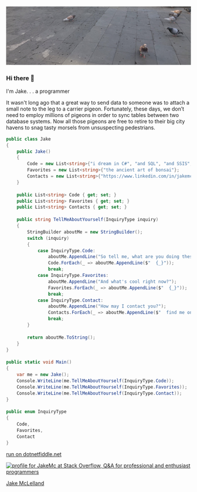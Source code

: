 [![Header](https://github.com/jakemclelland/jakemclelland/blob/main/assets/latest_story.png "Header")](https://jakemclelland.github.io/cv/)

### Hi there 👋

I'm Jake. . . a programmer

<p>It wasn't long ago that a great way to send data to someone was to attach a small note to the leg to a carrier pigeon. Fortunately, these days, we don’t need to employ millions of pigeons in order to sync tables between two database systems. Now all those pigeons are free to retire to their big city havens to snag tasty morsels from unsuspecting pedestrians.</p>

```c#
public class Jake
{
	public Jake()
	{
		Code = new List<string>{"i dream in C#", "and SQL", "and SSIS", "my nightmares usually involve JavaScript", "but Swift seems pretty cool"};
		Favorites = new List<string>{"the ancient art of bonsai"};
		Contacts = new List<string>{"https://www.linkedin.com/in/jakemclelland/"};
	}

	public List<string> Code { get; set; }
	public List<string> Favorites { get; set; }
	public List<string> Contacts { get; set; }

	public string TellMeAboutYourself(InquiryType inquiry)
	{
		StringBuilder aboutMe = new StringBuilder();
		switch (inquiry)
		{
			case InquiryType.Code:
				aboutMe.AppendLine("So tell me, what are you doing these days?");
				Code.ForEach(_ => aboutMe.AppendLine($"  {_}"));
				break;
			case InquiryType.Favorites:
				aboutMe.AppendLine("And what's cool right now?");
				Favorites.ForEach(_ => aboutMe.AppendLine($"  {_}"));
				break;
			case InquiryType.Contact:
				aboutMe.AppendLine("How may I contact you?");
				Contacts.ForEach(_ => aboutMe.AppendLine($"  find me on {_}"));
				break;
		}
		
		return aboutMe.ToString();
	}
}

public static void Main()
{
	var me = new Jake();
	Console.WriteLine(me.TellMeAboutYourself(InquiryType.Code));
	Console.WriteLine(me.TellMeAboutYourself(InquiryType.Favorites));
	Console.WriteLine(me.TellMeAboutYourself(InquiryType.Contact));
}

public enum InquiryType
{
	Code,
	Favorites,
	Contact
}
```
<a href="https://dotnetfiddle.net/HGqeVp">run on dotnetfiddle.net</a>

<a href="https://stackoverflow.com/users/2859272/jakemc"><img src="https://stackoverflow.com/users/flair/2859272.png?theme=dark" width="208" height="58" alt="profile for JakeMc at Stack Overflow, Q&amp;A for professional and enthusiast programmers" title="profile for JakeMc at Stack Overflow, Q&amp;A for professional and enthusiast programmers"></a>

<div class="badge-base LI-profile-badge" data-locale="en_US" data-size="large" data-theme="dark" data-type="VERTICAL" data-vanity="jakemclelland" data-version="v1"><a class="badge-base__link LI-simple-link" href="https://www.linkedin.com/in/jakemclelland?trk=profile-badge">Jake McLelland</a></div>
              
<!--
**jakemclelland/jakemclelland** is a ✨ _special_ ✨ repository because its `README.md` (this file) appears on your GitHub profile.

Here are some ideas to get you started:

- 🔭 I’m currently working on ...
- 🌱 I’m currently learning ...
- 👯 I’m looking to collaborate on ...
- 🤔 I’m looking for help with ...
- 💬 Ask me about ...
- 📫 How to reach me: ...
- 😄 Pronouns: ...
- ⚡ Fun fact: ...
-->
